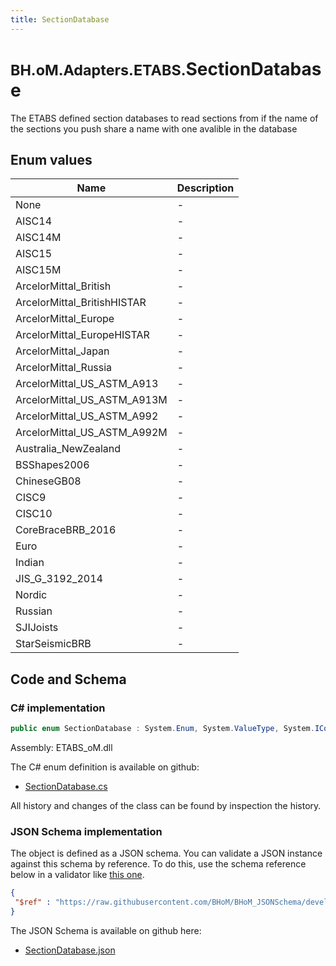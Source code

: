 ```yaml
---
title: SectionDatabase
---
```


# <small>BH.oM.Adapters.ETABS.</small>**SectionDatabase**

The ETABS defined section databases to read sections from if the name of the sections you push share a name with one avalible in the database

## Enum values

| Name            | Description                                                    |
|-----------------|----------------------------------------------------------------|
| None |  -  |
| AISC14 |  -  |
| AISC14M |  -  |
| AISC15 |  -  |
| AISC15M |  -  |
| ArcelorMittal_British |  -  |
| ArcelorMittal_BritishHISTAR |  -  |
| ArcelorMittal_Europe |  -  |
| ArcelorMittal_EuropeHISTAR |  -  |
| ArcelorMittal_Japan |  -  |
| ArcelorMittal_Russia |  -  |
| ArcelorMittal_US_ASTM_A913 |  -  |
| ArcelorMittal_US_ASTM_A913M |  -  |
| ArcelorMittal_US_ASTM_A992 |  -  |
| ArcelorMittal_US_ASTM_A992M |  -  |
| Australia_NewZealand |  -  |
| BSShapes2006 |  -  |
| ChineseGB08 |  -  |
| CISC9 |  -  |
| CISC10 |  -  |
| CoreBraceBRB_2016 |  -  |
| Euro |  -  |
| Indian |  -  |
| JIS_G_3192_2014 |  -  |
| Nordic |  -  |
| Russian |  -  |
| SJIJoists |  -  |
| StarSeismicBRB |  -  |


## Code and Schema

### C# implementation

``` C# title="C#"
public enum SectionDatabase : System.Enum, System.ValueType, System.IComparable, System.ISpanFormattable, System.IFormattable, System.IConvertible
```

Assembly: ETABS_oM.dll

The C# enum definition is available on github:

- [SectionDatabase.cs](https://github.com/BHoM/ETABS_Toolkit/blob/develop/ETABS_oM/Enums\SectionDatabase.cs)

All history and changes of the class can be found by inspection the history.
### JSON Schema implementation

The object is defined as a JSON schema. You can validate a JSON instance against this schema by reference. To do this, use the schema reference below in a validator like [this one](https://www.jsonschemavalidator.net/).

``` json title="JSON Schema"
{
 "$ref" : "https://raw.githubusercontent.com/BHoM/BHoM_JSONSchema/develop/ETABS_oM/SectionDatabase.json"
}
```

The JSON Schema is available on github here:

- [SectionDatabase.json](https://github.com/BHoM/BHoM_JSONSchema/blob/develop/ETABS_oM/SectionDatabase.json)
